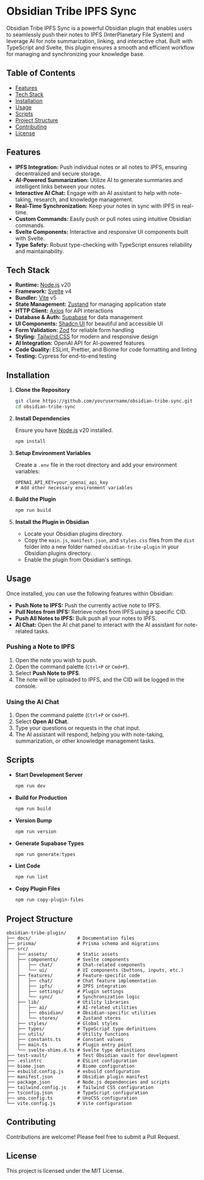 # Obsidian Tribe IPFS Sync

Obsidian Tribe IPFS Sync is a powerful Obsidian plugin that enables users to seamlessly push their notes to IPFS (InterPlanetary File System) and leverage AI for note summarization, linking, and interactive chat. Built with TypeScript and Svelte, this plugin ensures a smooth and efficient workflow for managing and synchronizing your knowledge base.

## Table of Contents

- [Features](#features)
- [Tech Stack](#tech-stack)
- [Installation](#installation)
- [Usage](#usage)
- [Scripts](#scripts)
- [Project Structure](#project-structure)
- [Contributing](#contributing)
- [License](#license)

## Features

- **IPFS Integration:** Push individual notes or all notes to IPFS, ensuring decentralized and secure storage.
- **AI-Powered Summarization:** Utilize AI to generate summaries and intelligent links between your notes.
- **Interactive AI Chat:** Engage with an AI assistant to help with note-taking, research, and knowledge management.
- **Real-Time Synchronization:** Keep your notes in sync with IPFS in real-time.
- **Custom Commands:** Easily push or pull notes using intuitive Obsidian commands.
- **Svelte Components:** Interactive and responsive UI components built with Svelte.
- **Type Safety:** Robust type-checking with TypeScript ensures reliability and maintainability.

## Tech Stack

- **Runtime:** [Node.js](https://nodejs.org/) v20
- **Framework:** [Svelte](https://svelte.dev/) v4
- **Bundler:** [Vite](https://vitejs.dev/) v5
- **State Management:** [Zustand](https://zustand-demo.pmnd.rs/) for managing application state
- **HTTP Client:** [Axios](https://axios-http.com/) for API interactions
- **Database & Auth:** [Supabase](https://supabase.com/) for data management
- **UI Components:** [Shadcn UI](https://shadcn.com/) for beautiful and accessible UI
- **Form Validation:** [Zod](https://zod.dev/) for reliable form handling
- **Styling:** [Tailwind CSS](https://tailwindcss.com/) for modern and responsive design
- **AI Integration:** OpenAI API for AI-powered features
- **Code Quality:** ESLint, Prettier, and Biome for code formatting and linting
- **Testing:** Cypress for end-to-end testing

## Installation

1. **Clone the Repository**

   ```bash
   git clone https://github.com/yourusername/obsidian-tribe-sync.git
   cd obsidian-tribe-sync
   ```

2. **Install Dependencies**

   Ensure you have [Node.js](https://nodejs.org/) v20 installed.

   ```bash
   npm install
   ```

3. **Setup Environment Variables**

   Create a `.env` file in the root directory and add your environment variables:

   ```env
   OPENAI_API_KEY=your_openai_api_key
   # Add other necessary environment variables
   ```

4. **Build the Plugin**

   ```bash
   npm run build
   ```

5. **Install the Plugin in Obsidian**

   - Locate your Obsidian plugins directory.
   - Copy the `main.js`, `manifest.json`, and `styles.css` files from the `dist` folder into a new folder named `obsidian-tribe-plugin` in your Obsidian plugins directory.
   - Enable the plugin from Obsidian's settings.

## Usage

Once installed, you can use the following features within Obsidian:

- **Push Note to IPFS:** Push the currently active note to IPFS.
- **Pull Notes from IPFS:** Retrieve notes from IPFS using a specific CID.
- **Push All Notes to IPFS:** Bulk push all your notes to IPFS.
- **AI Chat:** Open the AI chat panel to interact with the AI assistant for note-related tasks.

### Pushing a Note to IPFS

1. Open the note you wish to push.
2. Open the command palette (`Ctrl+P` or `Cmd+P`).
3. Select **Push Note to IPFS**.
4. The note will be uploaded to IPFS, and the CID will be logged in the console.

### Using the AI Chat

1. Open the command palette (`Ctrl+P` or `Cmd+P`).
2. Select **Open AI Chat**.
3. Type your questions or requests in the chat input.
4. The AI assistant will respond, helping you with note-taking, summarization, or other knowledge management tasks.

## Scripts

- **Start Development Server**

  ```bash
  npm run dev
  ```

- **Build for Production**

  ```bash
  npm run build
  ```

- **Version Bump**

  ```bash
  npm run version
  ```

- **Generate Supabase Types**

  ```bash
  npm run generate:types
  ```

- **Lint Code**

  ```bash
  npm run lint
  ```

- **Copy Plugin Files**

  ```bash
  npm run copy-plugin-files
  ```

## Project Structure

```
obsidian-tribe-plugin/
├── docs/                 # Documentation files
├── prisma/               # Prisma schema and migrations
├── src/
│   ├── assets/           # Static assets
│   ├── components/       # Svelte components
│   │   ├── chat/         # Chat-related components
│   │   └── ui/           # UI components (buttons, inputs, etc.)
│   ├── features/         # Feature-specific code
│   │   ├── chat/         # Chat feature implementation
│   │   ├── ipfs/         # IPFS integration
│   │   ├── settings/     # Plugin settings
│   │   └── sync/         # Synchronization logic
│   ├── lib/              # Utility libraries
│   │   ├── ai/           # AI-related utilities
│   │   ├── obsidian/     # Obsidian-specific utilities
│   │   └── stores/       # Zustand stores
│   ├── styles/           # Global styles
│   ├── types/            # TypeScript type definitions
│   ├── utils/            # Utility functions
│   ├── constants.ts      # Constant values
│   ├── main.ts           # Plugin entry point
│   └── svelte-shims.d.ts # Svelte type definitions
├── test-vault/           # Test Obsidian vault for development
├── .eslintrc             # ESLint configuration
├── biome.json            # Biome configuration
├── esbuild.config.js     # esbuild configuration
├── manifest.json         # Obsidian plugin manifest
├── package.json          # Node.js dependencies and scripts
├── tailwind.config.js    # Tailwind CSS configuration
├── tsconfig.json         # TypeScript configuration
├── uno.config.ts         # UnoCSS configuration
└── vite.config.js        # Vite configuration
```

## Contributing

Contributions are welcome! Please feel free to submit a Pull Request.

## License

This project is licensed under the MIT License.
